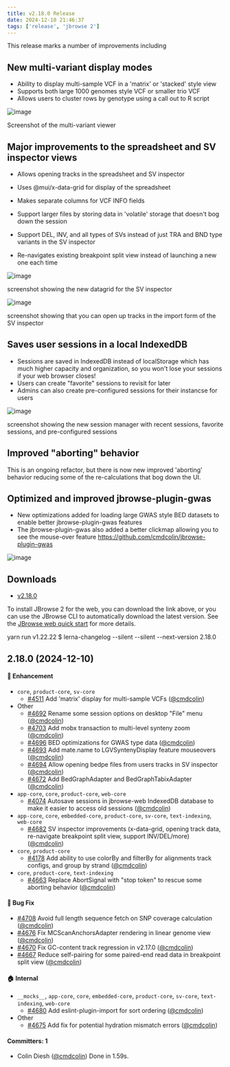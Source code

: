 ```yaml
---
title: v2.18.0 Release
date: 2024-12-10 21:46:37
tags: ['release', 'jbrowse 2']
---
```


This release marks a number of improvements including

## New multi-variant display modes

- Ability to display multi-sample VCF in a 'matrix' or 'stacked' style view
- Supports both large 1000 genomes style VCF or smaller trio VCF
- Allows users to cluster rows by genotype using a call out to R script

![image](https://github.com/user-attachments/assets/c1d2f66b-dfd6-446e-af3d-fd66b8750301)

Screenshot of the multi-variant viewer

## Major improvements to the spreadsheet and SV inspector views

- Allows opening tracks in the spreadsheet and SV inspector

- Uses @mui/x-data-grid for display of the spreadsheet
- Makes separate columns for VCF INFO fields
- Support larger files by storing data in 'volatile' storage that doesn't bog
  down the session
- Support DEL, INV, and all types of SVs instead of just TRA and BND type
  variants in the SV inspector
- Re-navigates existing breakpoint split view instead of launching a new one
  each time

![image](https://github.com/user-attachments/assets/4ed49ee9-c844-424a-80fa-953b52d02967)

screenshot showing the new datagrid for the SV inspector

![image](https://github.com/user-attachments/assets/b0862d7c-6571-4940-b9e8-7b848a7bb0d0)

screenshot showing that you can open up tracks in the import form of the SV
inspector

## Saves user sessions in a local IndexedDB

- Sessions are saved in IndexedDB instead of localStorage which has much higher
  capacity and organization, so you won't lose your sessions if your web browser
  closes!
- Users can create "favorite" sessions to revisit for later
- Admins can also create pre-configured sessions for their instancse for users

![image](https://github.com/user-attachments/assets/08f05b2a-6426-45b9-96ba-edcc14bb5ae2)

screenshot showing the new session manager with recent sessions, favorite
sessions, and pre-configured sessions

## Improved "aborting" behavior

This is an ongoing refactor, but there is now new improved 'aborting' behavior
reducing some of the re-calculations that bog down the UI.

## Optimized and improved jbrowse-plugin-gwas

- New optimizations added for loading large GWAS style BED datasets to enable
  better jbrowse-plugin-gwas features
- The jbrowse-plugin-gwas also added a better clickmap allowing you to see the
  mouse-over feature https://github.com/cmdcolin/jbrowse-plugin-gwas

![image](https://github.com/user-attachments/assets/03ec2b20-1238-4832-93a0-ea1504a2e562)

## Downloads

- [v2.18.0](https://github.com/GMOD/jbrowse-components/releases/tag/v2.18.0)

To install JBrowse 2 for the web, you can download the link above, or you can
use the JBrowse CLI to automatically download the latest version. See the
[JBrowse web quick start](https://jbrowse.org/jb2/docs/quickstart_web) for more
details.

yarn run v1.22.22 $ lerna-changelog --silent --silent --next-version 2.18.0

## 2.18.0 (2024-12-10)

#### :rocket: Enhancement

- `core`, `product-core`, `sv-core`
  - [#4511](https://github.com/GMOD/jbrowse-components/pull/4511) Add 'matrix'
    display for multi-sample VCFs ([@cmdcolin](https://github.com/cmdcolin))
- Other
  - [#4692](https://github.com/GMOD/jbrowse-components/pull/4692) Rename some
    session options on desktop "File" menu
    ([@cmdcolin](https://github.com/cmdcolin))
  - [#4703](https://github.com/GMOD/jbrowse-components/pull/4703) Add mobx
    transaction to multi-level synteny zoom
    ([@cmdcolin](https://github.com/cmdcolin))
  - [#4696](https://github.com/GMOD/jbrowse-components/pull/4696) BED
    optimizations for GWAS type data ([@cmdcolin](https://github.com/cmdcolin))
  - [#4693](https://github.com/GMOD/jbrowse-components/pull/4693) Add mate.name
    to LGVSyntenyDisplay feature mouseovers
    ([@cmdcolin](https://github.com/cmdcolin))
  - [#4694](https://github.com/GMOD/jbrowse-components/pull/4694) Allow opening
    bedpe files from users tracks in SV inspector
    ([@cmdcolin](https://github.com/cmdcolin))
  - [#4672](https://github.com/GMOD/jbrowse-components/pull/4672) Add
    BedGraphAdapter and BedGraphTabixAdapter
    ([@cmdcolin](https://github.com/cmdcolin))
- `app-core`, `core`, `product-core`, `web-core`
  - [#4074](https://github.com/GMOD/jbrowse-components/pull/4074) Autosave
    sessions in jbrowse-web IndexedDB database to make it easier to access old
    sessions ([@cmdcolin](https://github.com/cmdcolin))
- `app-core`, `core`, `embedded-core`, `product-core`, `sv-core`,
  `text-indexing`, `web-core`
  - [#4682](https://github.com/GMOD/jbrowse-components/pull/4682) SV inspector
    improvements (x-data-grid, opening track data, re-navigate breakpoint split
    view, support INV/DEL/more) ([@cmdcolin](https://github.com/cmdcolin))
- `core`, `product-core`
  - [#4178](https://github.com/GMOD/jbrowse-components/pull/4178) Add ability to
    use colorBy and filterBy for alignments track configs, and group by strand
    ([@cmdcolin](https://github.com/cmdcolin))
- `core`, `product-core`, `text-indexing`
  - [#4663](https://github.com/GMOD/jbrowse-components/pull/4663) Replace
    AbortSignal with "stop token" to rescue some aborting behavior
    ([@cmdcolin](https://github.com/cmdcolin))

#### :bug: Bug Fix

- [#4708](https://github.com/GMOD/jbrowse-components/pull/4708) Avoid full
  length sequence fetch on SNP coverage calculation
  ([@cmdcolin](https://github.com/cmdcolin))
- [#4676](https://github.com/GMOD/jbrowse-components/pull/4676) Fix
  MCScanAnchorsAdapter rendering in linear genome view
  ([@cmdcolin](https://github.com/cmdcolin))
- [#4670](https://github.com/GMOD/jbrowse-components/pull/4670) Fix GC-content
  track regression in v2.17.0 ([@cmdcolin](https://github.com/cmdcolin))
- [#4667](https://github.com/GMOD/jbrowse-components/pull/4667) Reduce
  self-pairing for some paired-end read data in breakpoint split view
  ([@cmdcolin](https://github.com/cmdcolin))

#### :house: Internal

- `__mocks__`, `app-core`, `core`, `embedded-core`, `product-core`, `sv-core`,
  `text-indexing`, `web-core`
  - [#4680](https://github.com/GMOD/jbrowse-components/pull/4680) Add
    eslint-plugin-import for sort ordering
    ([@cmdcolin](https://github.com/cmdcolin))
- Other
  - [#4675](https://github.com/GMOD/jbrowse-components/pull/4675) Add fix for
    potential hydration mismatch errors
    ([@cmdcolin](https://github.com/cmdcolin))

#### Committers: 1

- Colin Diesh ([@cmdcolin](https://github.com/cmdcolin)) Done in 1.59s.
